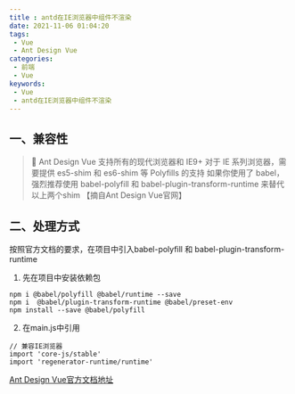 ```yaml
---
title : antd在IE浏览器中组件不渲染
date: 2021-11-06 01:04:20
tags:
 - Vue
 - Ant Design Vue
categories: 
 - 前端
 - Vue
keywords:
 - Vue
 - antd在IE浏览器中组件不渲染
---
```

## 一、兼容性
> 🎯 Ant Design Vue 支持所有的现代浏览器和 IE9+
> 对于 IE 系列浏览器，需要提供 es5-shim 和 es6-shim 等 Polyfills 的支持
> 如果你使用了 babel，强烈推荐使用 babel-polyfill 和 babel-plugin-transform-runtime 来替代以上两个shim
> 【摘自Ant Design Vue官网】

## 二、处理方式
按照官方文档的要求，在项目中引入babel-polyfill 和 babel-plugin-transform-runtime
1. 先在项目中安装依赖包
```
npm i @babel/polyfill @babel/runtime --save
npm i  @babel/plugin-transform-runtime @babel/preset-env
npm install --save @babel/polyfill
```

2. 在main.js中引用
```
// 兼容IE浏览器
import 'core-js/stable'
import 'regenerator-runtime/runtime'
```

[Ant Design Vue官方文档地址](https://www.antdv.com/docs/vue/getting-started-cn/)
